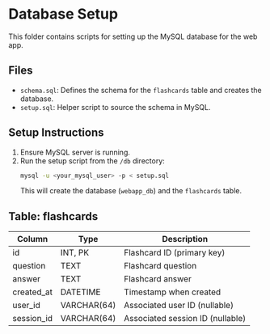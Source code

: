 # Database Setup

This folder contains scripts for setting up the MySQL database for the web app.

## Files

- `schema.sql`: Defines the schema for the `flashcards` table and creates the database.
- `setup.sql`: Helper script to source the schema in MySQL.

## Setup Instructions

1. Ensure MySQL server is running.
2. Run the setup script from the `/db` directory:
   ```bash
   mysql -u <your_mysql_user> -p < setup.sql
   ```
   This will create the database (`webapp_db`) and the `flashcards` table.

## Table: flashcards

| Column       | Type         | Description                        |
| ------------ | ------------ | ---------------------------------- |
| id           | INT, PK      | Flashcard ID (primary key)         |
| question     | TEXT         | Flashcard question                 |
| answer       | TEXT         | Flashcard answer                   |
| created_at   | DATETIME     | Timestamp when created             |
| user_id      | VARCHAR(64)  | Associated user ID (nullable)      |
| session_id   | VARCHAR(64)  | Associated session ID (nullable)   |